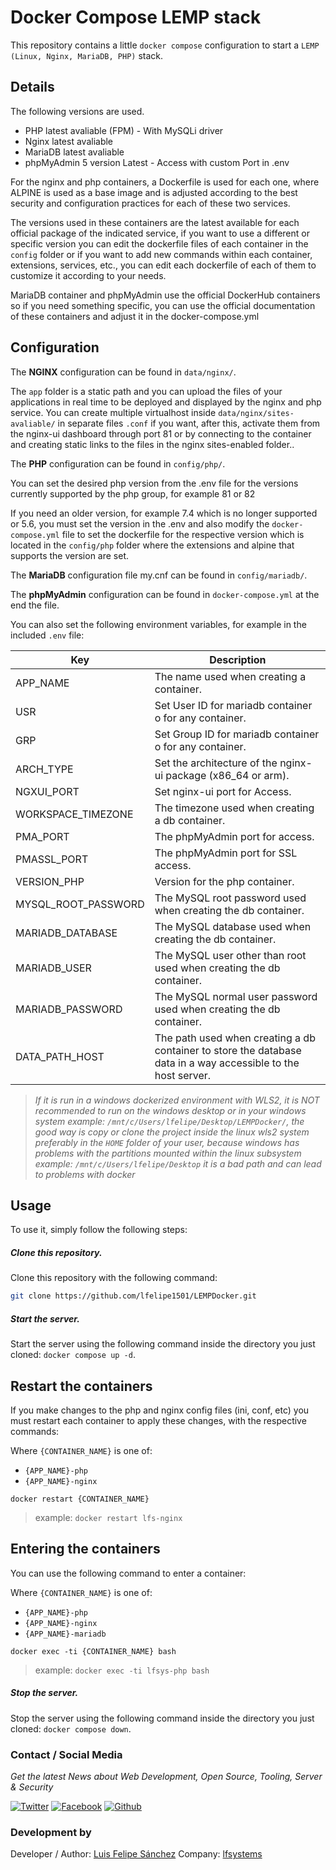 # Docker Compose LEMP stack

This repository contains a little `docker compose` configuration to start a `LEMP (Linux, Nginx, MariaDB, PHP)` stack.

## Details

The following versions are used.

* PHP latest avaliable (FPM) - With MySQLi driver
* Nginx latest avaliable
* MariaDB latest avaliable
* phpMyAdmin 5 version Latest - Access with custom Port in .env

For the nginx and php containers, a Dockerfile is used for each one, where ALPINE is used as a base image and is adjusted according to the best security and configuration practices for each of these two services.

The versions used in these containers are the latest available for each official package of the indicated service, if you want to use a different or specific version you can edit the dockerfile files of each container in the `config` folder or if you want to add new commands within each container, extensions, services, etc., you can edit each dockerfile of each of them to customize it according to your needs.

MariaDB container and phpMyAdmin use the official DockerHub containers so if you need something specific, you can use the official documentation of these containers and adjust it in the docker-compose.yml

## Configuration

The __NGINX__ configuration can be found in `data/nginx/`.

The `app` folder is a static path and you can upload the files of your applications in real time to be deployed and displayed by the nginx and php service.
You can create multiple virtualhost inside `data/nginx/sites-avaliable/` in separate files `.conf` if you want, after this, activate them from the nginx-ui dashboard through port 81 or by connecting to the container and creating static links to the files in the nginx sites-enabled folder..

The __PHP__ configuration can be found in `config/php/`.

You can set the desired php version from the .env file for the versions currently supported by the php group, for example 81 or 82

If you need an older version, for example 7.4 which is no longer supported or 5.6, you must set the version in the .env and also modify the `docker-compose.yml` file to set the dockerfile for the respective version which is located in the `config/php` folder where the extensions and alpine that supports the version are set.

The __MariaDB__ configuration file my.cnf can be found in `config/mariadb/`.

The __phpMyAdmin__ configuration can be found in `docker-compose.yml` at the end the file.

You can also set the following environment variables, for example in the included `.env` file:

| Key | Description |
|-----|-------------|
|APP_NAME|The name used when creating a container.|
|USR|Set User ID for mariadb container o for any container.|
|GRP|Set Group ID for mariadb container o for any container.|
|ARCH_TYPE|Set the architecture of the nginx-ui package (x86_64 or arm).|
|NGXUI_PORT|Set nginx-ui port for Access.|
|WORKSPACE_TIMEZONE|The timezone used when creating a db container.|
|PMA_PORT|The phpMyAdmin port for access.|
|PMASSL_PORT|The phpMyAdmin port for SSL access.|
|VERSION_PHP|Version for the php container.|
|MYSQL_ROOT_PASSWORD|The MySQL root password used when creating the db container.|
|MARIADB_DATABASE|The MySQL database used when creating the db container.|
|MARIADB_USER|The MySQL user other than root used when creating the db container.|
|MARIADB_PASSWORD|The MySQL normal user password used when creating the db container.|
|DATA_PATH_HOST|The path used when creating a db container to store the database data in a way accessible to the host server.|

> *If it is run in a windows dockerized environment with WLS2, it is NOT recommended to run on the windows desktop or in your windows system example: `/mnt/c/Users/lfelipe/Desktop/LEMPDocker/`, the good way is copy or clone the project inside the linux wls2 system preferably in the `HOME` folder of your user, because windows has problems with the partitions mounted within the linux subsystem example: `/mnt/c/Users/lfelipe/Desktop` it is a bad path and can lead to problems with docker*

## Usage

To use it, simply follow the following steps:

##### Clone this repository.

Clone this repository with the following command:
```bash
git clone https://github.com/lfelipe1501/LEMPDocker.git
```

##### Start the server.

Start the server using the following command inside the directory you just cloned: `docker compose up -d`.

## Restart the containers

If you make changes to the php and nginx config files (ini, conf, etc) you must restart each container to apply these changes, with the respective commands:

Where `{CONTAINER_NAME}` is one of:

* `{APP_NAME}-php`
* `{APP_NAME}-nginx`

`docker restart {CONTAINER_NAME}`

> example: `docker restart lfs-nginx`

## Entering the containers

You can use the following command to enter a container:

Where `{CONTAINER_NAME}` is one of:

* `{APP_NAME}-php`
* `{APP_NAME}-nginx`
* `{APP_NAME}-mariadb`

`docker exec -ti {CONTAINER_NAME} bash`

> example: `docker exec -ti lfsys-php bash`

##### Stop the server.

Stop the server using the following command inside the directory you just cloned: `docker compose down`.

### Contact / Social Media

*Get the latest News about Web Development, Open Source, Tooling, Server & Security*

[![Twitter](https://github.frapsoft.com/social/twitter.png)](https://twitter.com/lfelipe1501)
[![Facebook](https://github.frapsoft.com/social/facebook.png)](https://www.facebook.com/lfelipe1501)
[![Github](https://github.frapsoft.com/social/github.png)](https://github.com/lfelipe1501)

### Development by

Developer / Author: [Luis Felipe Sánchez](https://github.com/lfelipe1501)
Company: [lfsystems](https://www.lfsystems.com.co)

